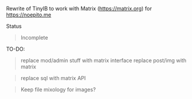 Rewrite of TinyIB to work with Matrix (https://matrix.org) for https://noepito.me

Status
> Incomplete

TO-DO:
>replace mod/admin stuff with matrix interface
> replace post/img with matrix

> replace sql with matrix API

> Keep file mixology for images?
